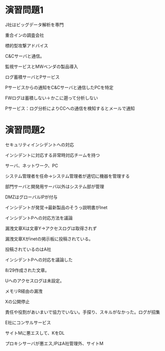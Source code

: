 # 演習問題1

J社はビッグデータ解析を専門

重合インの調査会社

標的型攻撃アドバイス

C&Cサーバと通信。

監視サービスとMWベンダの製品導入

ログ蓄積サーバとPサービス

Pサービスからの通知をC&Cサーバと通信したPCを特定

FWログは蓄積しない＋かこに遡って分析しない

Pサービス：ログ分析によりCCへの通信を検知するとメールで通知

# 演習問題2

セキュリティインシデントへの対応

インシデントに対応する非常時対応チームを持つ

サーバ、ネットワーク、PC

システム管理者を任命→システム管理者が適切に機器を管理する

部門サーバと開発用サーバ以外はシステム部が管理

DMZはグローバルIPが付与

インシデントが発覚→最新製品のそうっ説明書がInet

インシデントPへの対応方法を議論

漏洩文章Xは文章Y→アクセスログは取得されず

漏洩文章Xがinetの掲示板に投稿されている。

投稿されているのはA社

インシデントPへの対応を議論した

8/29作成された文章。

Uへのアクセスログは未設定。

メモリR経由の漏洩

Xの公開停止

責任や役割があいまいで協力でいない。手探り、スキルがなかった。ログが招集

E社にコンサルサービス

サイトMに悪エスして、KをDL

プロキシサーバが悪エス,IPはA社管理外、サイトM
